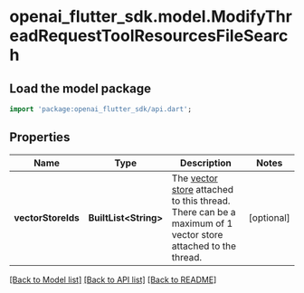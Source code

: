 # openai_flutter_sdk.model.ModifyThreadRequestToolResourcesFileSearch

## Load the model package
```dart
import 'package:openai_flutter_sdk/api.dart';
```

## Properties
Name | Type | Description | Notes
------------ | ------------- | ------------- | -------------
**vectorStoreIds** | **BuiltList&lt;String&gt;** | The [vector store](/docs/api-reference/vector-stores/object) attached to this thread. There can be a maximum of 1 vector store attached to the thread.  | [optional] 

[[Back to Model list]](../README.md#documentation-for-models) [[Back to API list]](../README.md#documentation-for-api-endpoints) [[Back to README]](../README.md)


